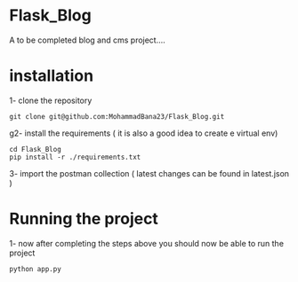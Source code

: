 # Flask_Blog
A to be completed blog and cms project....

# installation
1- clone the repository 
```
git clone git@github.com:MohammadBana23/Flask_Blog.git
```
g2- install the requirements ( it is also a good idea to create e virtual env)
```
cd Flask_Blog
pip install -r ./requirements.txt
```
3- import the postman collection ( latest changes can be found in latest.json )

# Running the project
1- now after completing the steps above you should now be able to run the project 
```
python app.py
```

